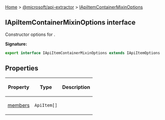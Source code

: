 [Home](./index) &gt; [@microsoft/api-extractor](./api-extractor.md) &gt; [IApiItemContainerMixinOptions](./api-extractor.iapiitemcontainermixinoptions.md)

## IApiItemContainerMixinOptions interface

Constructor options for .

<b>Signature:</b>

```typescript
export interface IApiItemContainerMixinOptions extends IApiItemOptions 
```

## Properties

|  <p>Property</p> | <p>Type</p> | <p>Description</p> |
|  --- | --- | --- |
|  <p>[members](./api-extractor.iapiitemcontainermixinoptions.members.md)</p> | <p>`ApiItem[]`</p> |  |

